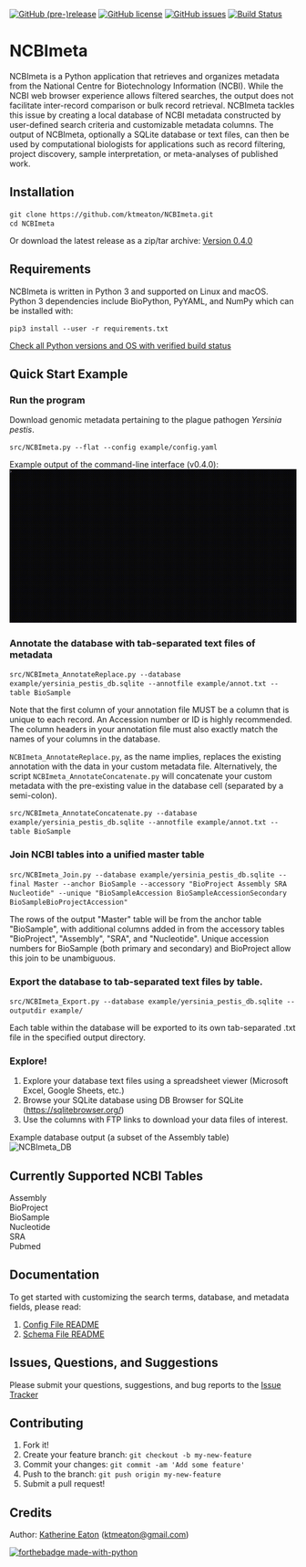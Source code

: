 [![GitHub (pre-)release](https://img.shields.io/badge/Release-v0.4.0-red.svg)](https://github.com/ktmeaton/NCBImeta/releases/tag/v0.4.0)
[![GitHub license](https://img.shields.io/dub/l/vibe-d.svg?style=flat)](https://github.com/ktmeaton/NCBImeta/blob/master/LICENSE)
[![GitHub issues](https://img.shields.io/github/issues/ktmeaton/NCBImeta.svg)](https://github.com/ktmeaton/NCBImeta/issues)
[![Build Status](https://travis-ci.org/ktmeaton/NCBImeta.svg?branch=master)](https://travis-ci.org/ktmeaton/NCBImeta)


# NCBImeta
NCBImeta is a Python application that retrieves and organizes metadata from the National Centre for Biotechnology Information (NCBI). While the NCBI web browser experience allows filtered searches, the output does not facilitate inter-record comparison or bulk record retrieval. NCBImeta tackles this issue by creating a local database of NCBI metadata constructed by user-defined search criteria and customizable metadata columns. The output of NCBImeta, optionally a SQLite database or text files, can then be used by computational biologists for applications such as record filtering, project discovery, sample interpretation, or meta-analyses of published work.


## Installation

```
git clone https://github.com/ktmeaton/NCBImeta.git   
cd NCBImeta  
```   
Or download the latest release as a zip/tar archive:  [Version 0.4.0](https://github.com/ktmeaton/NCBImeta/releases/tag/v0.4.0)   


## Requirements
NCBImeta is written in Python 3 and supported on Linux and macOS.  
Python 3 dependencies include BioPython, PyYAML, and NumPy which can be installed with:
```
pip3 install --user -r requirements.txt
```
[Check all Python versions and OS with verified build status](https://travis-ci.org/ktmeaton/NCBImeta)


## Quick Start Example

### Run the program
Download genomic metadata pertaining to the plague pathogen *Yersinia pestis*.
```
src/NCBImeta.py --flat --config example/config.yaml
```

Example output of the command-line interface (v0.4.0):  
<img src="images/NCBImeta_CLI.gif" alt="NCBImeta_CLI" width="700px"/>


### Annotate the database with tab-separated text files of metadata
```
src/NCBImeta_AnnotateReplace.py --database example/yersinia_pestis_db.sqlite --annotfile example/annot.txt --table BioSample
```

Note that the first column of your annotation file MUST be a column that is unique to each record. An Accession number or ID is highly recommended. The column headers in your annotation file must also exactly match the names of your columns in the database.  

```NCBImeta_AnnotateReplace.py```, as the name implies, replaces the existing annotation with the data in your custom metadata file. Alternatively, the script ```NCBImeta_AnnotateConcatenate.py``` will concatenate your custom metadata with the pre-existing value in the database cell (separated by a semi-colon).
```
src/NCBImeta_AnnotateConcatenate.py --database example/yersinia_pestis_db.sqlite --annotfile example/annot.txt --table BioSample
```
### Join NCBI tables into a unified master table  
```
src/NCBImeta_Join.py --database example/yersinia_pestis_db.sqlite --final Master --anchor BioSample --accessory "BioProject Assembly SRA Nucleotide" --unique "BioSampleAccession BioSampleAccessionSecondary BioSampleBioProjectAccession"
```  
The rows of the output "Master" table will be from the anchor table "BioSample", with additional columns added in from the accessory tables "BioProject", "Assembly", "SRA", and "Nucleotide". Unique accession numbers for BioSample (both primary and secondary) and BioProject allow this join to be unambiguous.


### Export the database to tab-separated text files by table.
```
src/NCBImeta_Export.py --database example/yersinia_pestis_db.sqlite --outputdir example/
```
Each table within the database will be exported to its own tab-separated .txt file in the specified output directory.

### Explore!
1. Explore your database text files using a spreadsheet viewer (Microsoft Excel, Google Sheets, etc.)  
2. Browse your SQLite database using DB Browser for SQLite (https://sqlitebrowser.org/)  
3. Use the columns with FTP links to download your data files of interest.

Example database output (a subset of the Assembly table)      
<img src="images/NCBImeta_DB_small.gif" alt="NCBImeta_DB" width="700px"/>

## Currently Supported NCBI Tables  
Assembly  
BioProject  
BioSample  
Nucleotide  
SRA  
Pubmed


## Documentation
To get started with customizing the search terms, database, and metadata fields, please read:
1. [Config File README](config/README_config.md)
2. [Schema File README](schema/README_schema.md)


## Issues, Questions, and Suggestions

Please submit your questions, suggestions, and bug reports to the
[Issue Tracker](https://github.com/ktmeaton/NCBImeta/issues)


## Contributing

1. Fork it!
2. Create your feature branch: `git checkout -b my-new-feature`
3. Commit your changes: `git commit -am 'Add some feature'`
4. Push to the branch: `git push origin my-new-feature`
5. Submit a pull request!


## Credits

Author: [Katherine Eaton](https://github.com/ktmeaton) (ktmeaton@gmail.com)  


[![forthebadge made-with-python](http://ForTheBadge.com/images/badges/made-with-python.svg)](https://www.python.org/)
